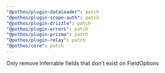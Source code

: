 ```yaml
---
"@pothos/plugin-dataloader": patch
"@pothos/plugin-scope-auth": patch
"@pothos/plugin-drizzle": patch
"@pothos/plugin-errors": patch
"@pothos/plugin-prisma": patch
"@pothos/plugin-relay": patch
"@pothos/core": patch
---
```


Only remove inferrable fields that don't exist on FieldOptions
